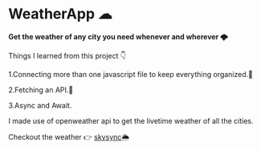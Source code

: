 # WeatherApp ☁

__Get the weather of any city you need whenever and wherever 🌩__



Things I learned from this project 👇

1.Connecting more than one javascript file to keep everything organized.💨

2.Fetching an API.📂

3.Async and Await.

I made use of openweather api to get the livetime weather of all the cities.


Checkout the weather 👉 [skysync](https://skysync.netlify.app/)🌦


